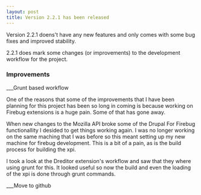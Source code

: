 ```yaml
---
layout: post
title: Version 2.2.1 has been released
---
```


Version 2.2.1 doens't have any new features and only comes with some bug fixes and improved stability.

2.2.1 does mark some changes (or improvements) to the development workflow for the project.

### Improvements

___Grunt based workflow

One of the reasons that some of the improvements that I have been planning for this project has been so long in coming is because working on Firebug extensions is a huge pain. Some of that has gone away. 

When new changes to the Mozilla API broke some of the Drupal For Firebug functionallity I desided to get things working again. I was no longer working on the same maching that I was before so this meant setting up my new machine for firebug development. This is a bit of a pain, as is the build process for building the xpi.

I took a look at the Dreditor extension's workflow and saw that they where using grunt for this. It looked useful so now the build and even the loading of the xpi is done through grunt commands.

___Move to github
